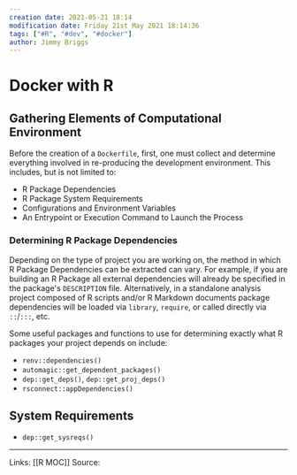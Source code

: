 ```yaml
---
creation date: 2021-05-21 18:14
modification date: Friday 21st May 2021 18:14:36
tags: ["#R", "#dev", "#docker"]
author: Jimmy Briggs
---
```


# Docker with R

## Gathering Elements of Computational Environment

Before the creation of a `Dockerfile`, first, one must collect and determine everything involved in re-producing the development environment. This includes, but is not limited to:

- R Package Dependencies
- R Package System Requirements
- Configurations and Environment Variables
- An Entrypoint or Execution Command to Launch the Process

### Determining R Package Dependencies

Depending on the type of project you are working on, the method in which R Package Dependencies can be extracted can vary. For example, if you are building an R Package all external dependencies will already be 
specified in the package's `DESCRIPTION` file. Alternatively, in a standalone analysis project composed of R scripts and/or R Markdown documents package dependencies will be loaded via `library`, `require`, or called directly via `::`/`:::`, etc. 

Some useful packages and functions to use for determining exactly what R packages your project depends on include:

- `renv::dependencies()`
- `automagic::get_dependent_packages()`
- `dep::get_deps()`, `dep::get_proj_deps()`
- `rsconnect::appDependencies()`

## System Requirements

- `dep::get_sysreqs()`

***
Links: [[R MOC]]
Source:


